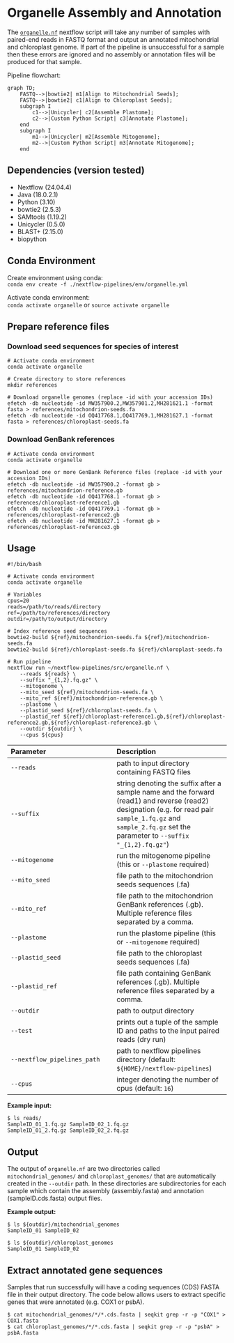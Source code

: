 # Organelle Assembly and Annotation

The [`organelle.nf`](https://github.com/Tom-Jenkins/maerl-wgs-pipelines/blob/main/src/organelle.nf) nextflow script will take any number of samples with paired-end reads in FASTQ format and output an annotated mitochondrial and chloroplast genome. If part of the pipeline is unsuccessful for a sample then these errors are ignored and no assembly or annotation files will be produced for that sample.

Pipeline flowchart:

```mermaid
graph TD;
    FASTQ-->|bowtie2| m1[Align to Mitochondrial Seeds];
    FASTQ-->|bowtie2| c1[Align to Chloroplast Seeds];
    subgraph I 
        c1-->|Unicycler| c2[Assemble Plastome];
        c2-->|Custom Python Script| c3[Annotate Plastome];
    end
    subgraph I 
        m1-->|Unicycler| m2[Assemble Mitogenome];
        m2-->|Custom Python Script| m3[Annotate Mitogenome];
    end
```

## Dependencies (version tested)
* Nextflow (24.04.4)
* Java (18.0.2.1)
* Python (3.10)
* bowtie2 (2.5.3)
* SAMtools (1.19.2)
* Unicycler (0.5.0)
* BLAST+ (2.15.0)
* biopython

## Conda Environment

Create environment using conda:   
`conda env create -f ./nextflow-pipelines/env/organelle.yml`  

Activate conda environment:  
`conda activate organelle` or `source activate organelle`

## Prepare reference files

### Download seed sequences for species of interest
```
# Activate conda environment
conda activate organelle

# Create directory to store references
mkdir references

# Download organelle genomes (replace -id with your accession IDs)
efetch -db nucleotide -id MW357900.2,MW357901.2,MH281621.1 -format fasta > references/mitochondrion-seeds.fa
efetch -db nucleotide -id OQ417768.1,OQ417769.1,MH281627.1 -format fasta > references/chloroplast-seeds.fa
```

### Download GenBank references
```
# Activate conda environment
conda activate organelle

# Download one or more GenBank Reference files (replace -id with your accession IDs)
efetch -db nucleotide -id MW357900.2 -format gb > references/mitochondrion-reference.gb
efetch -db nucleotide -id OQ417768.1 -format gb > references/chloroplast-reference1.gb
efetch -db nucleotide -id OQ417769.1 -format gb > references/chloroplast-reference2.gb
efetch -db nucleotide -id MH281627.1 -format gb > references/chloroplast-reference3.gb
```

## Usage
```
#!/bin/bash

# Activate conda environment
conda activate organelle

# Variables
cpus=20
reads=/path/to/reads/directory
ref=/path/to/references/directory
outdir=/path/to/output/directory

# Index reference seed sequences
bowtie2-build ${ref}/mitochondrion-seeds.fa ${ref}/mitochondrion-seeds.fa
bowtie2-build ${ref}/chloroplast-seeds.fa ${ref}/chloroplast-seeds.fa

# Run pipeline
nextflow run ~/nextflow-pipelines/src/organelle.nf \
    --reads ${reads} \
    --suffix "_{1,2}.fq.gz" \
    --mitogenome \
    --mito_seed ${ref}/mitochondrion-seeds.fa \
    --mito_ref ${ref}/mitochondrion-reference.gb \
    --plastome \
    --plastid_seed ${ref}/chloroplast-seeds.fa \
    --plastid_ref ${ref}/chloroplast-reference1.gb,${ref}/chloroplast-reference2.gb,${ref}/chloroplast-reference3.gb \
    --outdir ${outdir} \
    --cpus ${cpus}
```

| Parameter&nbsp;&nbsp;&nbsp;&nbsp;&nbsp;&nbsp;&nbsp;&nbsp;&nbsp;&nbsp;&nbsp;&nbsp;&nbsp;&nbsp;&nbsp;&nbsp;&nbsp;&nbsp;&nbsp;&nbsp;&nbsp;&nbsp;&nbsp;&nbsp;&nbsp;&nbsp;&nbsp;&nbsp;&nbsp;&nbsp;&nbsp;&nbsp;&nbsp;&nbsp; | Description
| :- | :-
| `--reads` | path to input directory containing FASTQ files
| `--suffix` | string denoting the suffix after a sample name and the forward (read1) and reverse (read2) designation (e.g. for read pair `sample_1.fq.gz` and `sample_2.fq.gz` set the parameter to `--suffix "_{1,2}.fq.gz"`)
| `--mitogenome` | run the mitogenome pipeline (this or `--plastome` required)
| `--mito_seed` | file path to the mitochondrion seeds sequences (.fa)
| `--mito_ref` | file path to the mitochondrion GenBank references (.gb). Multiple reference files separated by a comma.
| `--plastome` | run the plastome pipeline (this or `--mitogenome` required)
| `--plastid_seed` | file path to the chloroplast seeds sequences (.fa)
| `--plastid_ref` | file path containing GenBank references (.gb). Multiple reference files separated by a comma.
| `--outdir` | path to output directory
| `--test` | prints out a tuple of the sample ID and paths to the input paired reads (dry run)
| `--nextflow_pipelines_path` | path to nextflow pipelines directory (default: `${HOME}/nextflow-pipelines`)
| `--cpus` | integer denoting the number of cpus (default: `16`)

**Example input:**  
```
$ ls reads/
SampleID_01_1.fq.gz SampleID_02_1.fq.gz
SampleID_01_2.fq.gz SampleID_02_2.fq.gz
```

## Output

The output of `organelle.nf` are two directories called `mitochondrial_genomes/` and `chloroplast_genomes/` that are automatically created in the `--outdir` path. In these directories are subdirectories for each sample which contain the assembly (assembly.fasta) and annotation (sampleID.cds.fasta) output files.

**Example output:**
```
$ ls ${outdir}/mitochondrial_genomes
SampleID_01 SampleID_02

$ ls ${outdir}/chloroplast_genomes
SampleID_01 SampleID_02
```

## Extract annotated gene sequences

Samples that run successfully will have a coding sequences (CDS) FASTA file in their output directory. The code below allows users to extract specific genes that were annotated (e.g. COX1 or psbA).
```
$ cat mitochondrial_genomes/*/*.cds.fasta | seqkit grep -r -p "COX1" > COX1.fasta
$ cat chloroplast_genomes/*/*.cds.fasta | seqkit grep -r -p "psbA" > psbA.fasta
```
